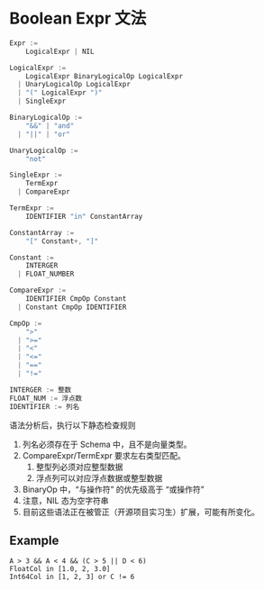 # Boolean Expr 文法
```go
Expr := 
    LogicalExpr | NIL

LogicalExpr := 
    LogicalExpr BinaryLogicalOp LogicalExpr 
  | UnaryLogicalOp LogicalExpr
  | "(" LogicalExpr ")"
  | SingleExpr

BinaryLogicalOp := 
    "&&" | "and" 
  | "||" | "or"

UnaryLogicalOp :=
    "not"

SingleExpr := 
    TermExpr
  | CompareExpr

TermExpr := 
    IDENTIFIER "in" ConstantArray

ConstantArray := 
    "[" Constant+, "]"

Constant := 
    INTERGER
  | FLOAT_NUMBER 

CompareExpr := 
    IDENTIFIER CmpOp Constant
  | Constant CmpOp IDENTIFIER

CmpOp := 
    ">"
  | ">="
  | "<"
  | "<="
  | "=="
  | "!="

INTERGER := 整数
FLOAT_NUM := 浮点数
IDENTIFIER := 列名
```

语法分析后，执行以下静态检查规则
1. 列名必须存在于 Schema 中，且不是向量类型。
2. CompareExpr/TermExpr 要求左右类型匹配。
   1. 整型列必须对应整型数据
   2. 浮点列可以对应浮点数据或整型数据
3. BinaryOp 中，“与操作符” 的优先级高于 “或操作符”
4. 注意，NIL 态为空字符串
5. 目前这些语法正在被管正（开源项目实习生）扩展，可能有所变化。

## Example
```
A > 3 && A < 4 && (C > 5 || D < 6)
FloatCol in [1.0, 2, 3.0]
Int64Col in [1, 2, 3] or C != 6
```
